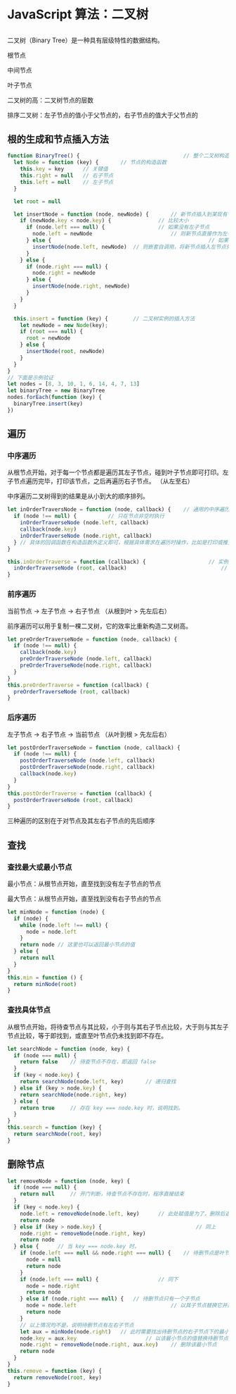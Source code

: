 # JavaScript 算法：二叉树

## 

二叉树（Binary Tree）是一种具有层级特性的数据结构。

根节点

中间节点

叶子节点

二叉树的高：二叉树节点的层数

排序二叉树：左子节点的值小于父节点的，右子节点的值大于父节点的

## 根的生成和节点插入方法

```js
function BinaryTree() {									// 整个二叉树构造函数
  let Node = function (key) {		// 节点的构造函数
    this.key = key		// 关键值
    this.right = null	// 右子节点
    this.left = null	// 左子节点
  }

  let root = null

  let insertNode = function (node, newNode) {		// 新节点插入到某现有节点旁的方法
    if (newNode.key < node.key) {				// 比较大小
      if (node.left === null) {					// 如果没有左子节点
        node.left = newNode							// 则新节点直接作为左子节点
      } else {													// 如果有左子节点
        insertNode(node.left, newNode)	// 则嵌套自调用，将新节点插入左节点旁
      }
    } else {
      if (node.right === null) {
        node.right = newNode
      } else {
        insertNode(node.right, newNode)
      }
    }
  }

  this.insert = function (key) {		// 二叉树实例的插入方法
    let newNode = new Node(key);
    if (root === null) {
      root = newNode
    } else {
      insertNode(root, newNode)
    }
  }
}
// 下面是示例验证
let nodes = [8, 3, 10, 1, 6, 14, 4, 7, 13]
let binaryTree = new BinaryTree
nodes.forEach(function (key) {
  binaryTree.insert(key)
})
```

## 遍历

### 中序遍历

从根节点开始，对于每一个节点都是遍历其左子节点，碰到叶子节点即可打印。左子节点遍历完毕，打印该节点，之后再遍历右子节点。 （从左至右）

中序遍历二叉树得到的结果是从小到大的顺序排列。

```js
let inOrderTraversNode = function (node, callback) {	// 通用的中序遍历方法
  if (node !== null) {			// 只在节点非空时执行
    inOrderTraverseNode (node.left, callback)
    callback(node.key)
    inOrderTraverseNode (node.right, callback)
  }	// 具体的回调函数在构造函数外定义即可，根据具体需求在遍历时操作，比如是打印或推入新数组
}

this.inOrderTraverse = function (callback) {					// 实例的中序遍历方法
  inOrderTraverseNode (root, callback)								// 调用通用方法，从根节点开始
}
```

### 前序遍历

当前节点 → 左子节点 → 右子节点 （从根到叶 > 先左后右）

前序遍历可以用于复制一棵二叉树，它的效率比重新构造二叉树高。

```js
let preOrderTraverseNode = function (node, callback) {
  if (node !== null) {
    callback(node.key)
    preOrderTraverseNode (node.left, callback)
    preOrderTraverseNode(node.right, callback)
  }
}
this.preOrderTraverse = function (callback) {
  preOrderTraverseNode (root, callback)
}
```

### 后序遍历

左子节点 → 右子节点 → 当前节点 （从叶到根 > 先左后右）

```js
let postOrderTraverseNode = function (node, callback) {
  if (node !== null) {
    postOrderTraverseNode (node.left, callback)
    postOrderTraverseNode(node.right, callback)
    callback(node.key)
  }
}
this.postOrderTraverse = function (callback) {
  postOrderTraverseNode (root, callback)
}
```

三种遍历的区别在于对节点及其左右子节点的先后顺序

## 查找

### 查找最大或最小节点

最小节点：从根节点开始，直至找到没有左子节点的节点

最大节点：从根节点开始，直至找到没有右子节点的节点

```js
let minNode = function (node) {
  if (node) {
    while (node.left !== null) {
      node = node.left
    }
    return node // 这里也可以返回最小节点的值
  } else {
    return null
  }
}
this.min = function () {
  return minNode(root)
}
```

### 查找具体节点

从根节点开始，将待查节点与其比较，小于则与其右子节点比较，大于则与其左子节点比较，等于即找到，或直至叶节点仍未找到即不存在。

```js
let searchNode = function (node, key) {
  if (node === null) {
    return false	// 待查节点不存在，即返回 false
  }
  if (key < node.key) {
    return searchNode(node.left, key)		// 递归查找
  } else if (key > node.key) {
    return searchNode(node.right, key)
  } else {
    return true		// 存在 key === node.key 时，说明找到。
  }
}
this.search = function (key) {
  return searchNode(root, key)
}
```

## 删除节点

```js
let removeNode = function (node, key) {
  if (node === null) {
    return null		// 开门判断，待查节点不存在时，程序直接结束
  }
  if (key < node.key) {
    node.left = removeNode(node.left, key)		// 此处赋值是为了，删除后返回的节点重建与上级节点关系
    return node
  } else if (key > node.key) {								// 同上
    node.right = removeNode(node.right, key)
    return node
  } else {		// 当 key === node.key 时，
    if (node.left === null && node.right === null) {	// 待删节点是叶节点
      node = null																			// 直接将该节点赋 null 并返回
      return node
    }
    if (node.left === null) {					// 同下
      node = node.right
      return node
    } else if (node.right === null) {	// 待删节点只有一个子节点
      node = node.left								// 以其子节点替换它并返回
      return node
    }
    // 以上情况均不是，说明待删节点有左右子节点
    let aux = minNode(node.right)	// 此时需要找出待删节点的右子节点下的最小节点
    node.key = aux.key						// 以该最小节点的值替换待删节点的值，这样节点间关系不变
    node.right = removeNode(node.right, aux.key)	// 删除该最小节点
    return node																		// 最后返回c
  }
}
this.remove = function (key) {
  return removeNode(root, key)
}
```

